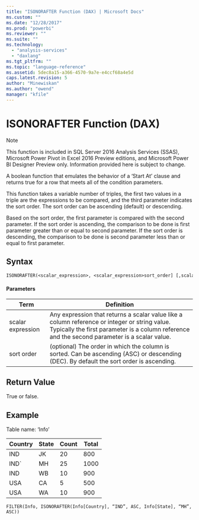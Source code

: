```yaml
---
title: "ISONORAFTER Function (DAX) | Microsoft Docs"
ms.custom: ""
ms.date: "12/28/2017"
ms.prod: "powerbi"
ms.reviewer: ""
ms.suite: ""
ms.technology: 
  - "analysis-services"
  - "daxlang"
ms.tgt_pltfrm: ""
ms.topic: "language-reference"
ms.assetid: 5dec8a15-a366-4570-9a7e-e4ccf68a4e5d
caps.latest.revision: 5
author: "Minewiskan"
ms.author: "owend"
manager: "kfile"
---
```

# ISONORAFTER Function (DAX)
> [!NOTE]  
> This function is included in SQL Server 2016 Analysis Services (SSAS), Microsoft Power Pivot in Excel 2016 Preview editions, and Microsoft Power BI Designer Preview only. Information provided here is subject to change.  
  
A boolean function that emulates the behavior of a ‘Start At’ clause and returns true for a row that meets all of the condition parameters.  
  
This function takes a variable number of triples, the first two values in a triple are the expressions to be compared, and the third parameter indicates the sort order. The sort order can be ascending (default) or descending.  
  
Based on the sort order, the first parameter is compared with the second parameter. If the sort order is ascending, the comparison to be done is first parameter greater than or equal to second parameter. If the sort order is descending, the comparison to be done is second parameter less than or equal to first parameter.  
  
## Syntax  
  
```vb  
ISONORAFTER(<scalar_expression>, <scalar_expression>sort_order] [,scalar_expression>, <scalar_expression>, [sort_order][,…])  
```  
  
#### Parameters  
  
|Term|Definition|  
|--------|--------------|  
|scalar expression|Any expression that returns a scalar value like a column reference or integer or string value. Typically the first parameter is a column reference and the second parameter is a scalar value.|  
|sort order|(optional) The order in which the column is sorted. Can be ascending (ASC) or descending (DEC). By default the sort order is ascending.|  
  
## Return Value  
True or false.  
  
## Example  
Table name: ‘Info’  
  
|Country|State|Count|Total|  
|-----------|---------|---------|---------|  
|IND|JK|20|800|  
|IND`|MH|25|1000|  
|IND|WB|10|900|  
|USA|CA|5|500|  
|USA|WA|10|900|  
  
```  
FILTER(Info, ISONORAFTER(Info[Country], “IND”, ASC, Info[State], “MH”, ASC))  
```  
